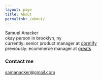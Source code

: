 ```yaml
---
layout: page
title: About
permalink: /about/
---
```


Samuel Anacker<br />
okay person in brooklyn, ny<br />
currently: senior product manager at [dormify](https://www.dormify.com)<br />
previously: ecommerce manager at [greats](https://www.greats.com)

### Contact me

[samanacker@gmail.com](mailto:samanacker@gmail.com)
